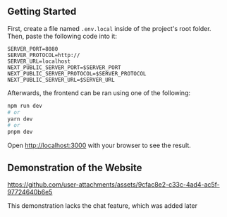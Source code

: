 ## Getting Started

First, create a file named `.env.local` inside of the project's root folder. Then, paste the following code into it:
```
SERVER_PORT=8080
SERVER_PROTOCOL=http://
SERVER_URL=localhost
NEXT_PUBLIC_SERVER_PORT=$SERVER_PORT
NEXT_PUBLIC_SERVER_PROTOCOL=$SERVER_PROTOCOL
NEXT_PUBLIC_SERVER_URL=$SERVER_URL
```

Afterwards, the frontend can be ran using one of the following:

```bash
npm run dev
# or
yarn dev
# or
pnpm dev
```

Open [http://localhost:3000](http://localhost:3000) with your browser to see the result.

## Demonstration of the Website
https://github.com/user-attachments/assets/9cfac8e2-c33c-4ad4-ac5f-97724640b6e5

This demonstration lacks the chat feature, which was added later
